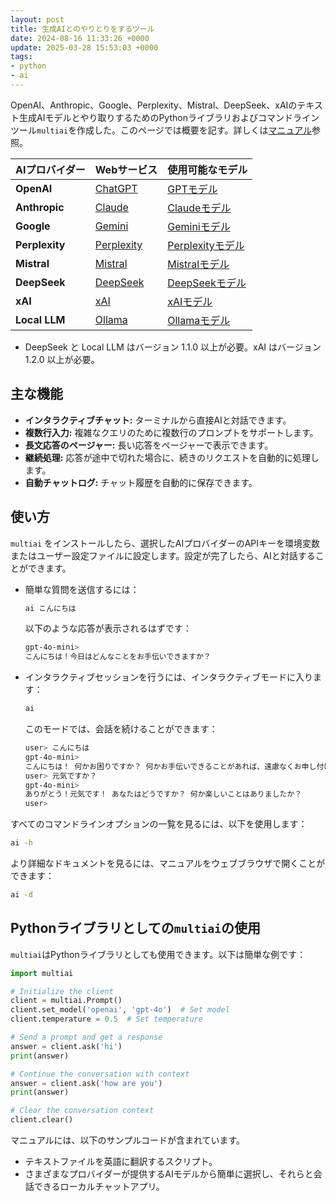 ```yaml
---
layout: post
title: 生成AIとのやりとりをするツール
date: 2024-08-16 11:33:26 +0000
update: 2025-03-28 15:53:03 +0000
tags: 
- python
- ai
---
```

OpenAI、Anthropic、Google、Perplexity、Mistral、DeepSeek、xAIのテキスト生成AIモデルとやり取りするためのPythonライブラリおよびコマンドラインツール`multiai`を作成した。このページでは概要を記す。詳しくは[マニュアル](https://sekika.github.io/multiai/index-ja.html)参照。

| AIプロバイダー   | Webサービス                       | 使用可能なモデル                                             |
|-----------------|----------------------------------|------------------------------------------------------------|
| **OpenAI**      | [ChatGPT](https://chatgpt.com/) | [GPTモデル](https://platform.openai.com/docs/models) |
| **Anthropic**   | [Claude](https://claude.ai/) | [Claudeモデル](https://docs.anthropic.com/en/docs/about-claude/models) |
| **Google**      | [Gemini](https://gemini.google.com/)| [Geminiモデル](https://ai.google.dev/gemini-api/docs/models/gemini)  |
| **Perplexity** | [Perplexity](https://www.perplexity.ai/) | [Perplexityモデル](https://docs.perplexity.ai/guides/model-cards) |
| **Mistral**  | [Mistral](https://chat.mistral.ai/chat) | [Mistralモデル](https://docs.mistral.ai/getting-started/models/) |
| **DeepSeek**  | [DeepSeek](https://chat.deepseek.com/) | [DeepSeekモデル](https://api-docs.deepseek.com/quick_start/pricing) |
| **xAI**  | [xAI](https://grok.com/) | [xAIモデル](https://docs.x.ai/docs/models) |
| **Local LLM**  | [Ollama](https://ollama.com/) | [Ollamaモデル](https://ollama.com/search) |

- DeepSeek と Local LLM はバージョン 1.1.0 以上が必要。xAI はバージョン 1.2.0 以上が必要。

## 主な機能

- **インタラクティブチャット:** ターミナルから直接AIと対話できます。
- **複数行入力:** 複雑なクエリのために複数行のプロンプトをサポートします。
- **長文応答のページャー:** 長い応答をページャーで表示できます。
- **継続処理:** 応答が途中で切れた場合に、続きのリクエストを自動的に処理します。
- **自動チャットログ:** チャット履歴を自動的に保存できます。

## 使い方

`multiai` をインストールしたら、選択したAIプロバイダーのAPIキーを環境変数またはユーザー設定ファイルに設定します。設定が完了したら、AIと対話することができます。

- 簡単な質問を送信するには：

  ```bash
  ai こんにちは
  ```

  以下のような応答が表示されるはずです：

  ```bash
  gpt-4o-mini>
  こんにちは！今日はどんなことをお手伝いできますか？
  ```

- インタラクティブセッションを行うには、インタラクティブモードに入ります：

  ```bash
  ai
  ```

  このモードでは、会話を続けることができます：

  ```bash
  user> こんにちは
  gpt-4o-mini>
  こんにちは！ 何かお困りですか？ 何かお手伝いできることがあれば、遠慮なくお申し付けください。
  user> 元気ですか？
  gpt-4o-mini>
  ありがとう！元気です！ あなたはどうですか？ 何か楽しいことはありましたか？
  user>
  ```

すべてのコマンドラインオプションの一覧を見るには、以下を使用します：

```bash
ai -h
```

より詳細なドキュメントを見るには、マニュアルをウェブブラウザで開くことができます：

```bash
ai -d
```

## Pythonライブラリとしての`multiai`の使用

`multiai`はPythonライブラリとしても使用できます。以下は簡単な例です：

```python
import multiai

# Initialize the client
client = multiai.Prompt()
client.set_model('openai', 'gpt-4o')  # Set model
client.temperature = 0.5  # Set temperature

# Send a prompt and get a response
answer = client.ask('hi')
print(answer)

# Continue the conversation with context
answer = client.ask('how are you')
print(answer)

# Clear the conversation context
client.clear()
```

マニュアルには、以下のサンプルコードが含まれています。

- テキストファイルを英語に翻訳するスクリプト。
- さまざまなプロバイダーが提供するAIモデルから簡単に選択し、それらと会話できるローカルチャットアプリ。

